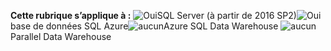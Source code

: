 <Token>**Cette rubrique s’applique à :** ![Oui](media/yes.png)SQL Server (à partir de 2016 SP2)![Oui](media/yes.png)base de données SQL Azure![aucun](media/no.png)Azure SQL Data Warehouse ![aucun](media/no.png) Parallel Data Warehouse </Token>
